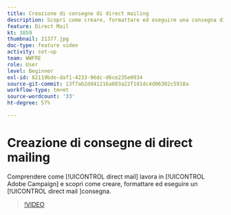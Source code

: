 ```yaml
---
title: Creazione di consegne di direct mailing
description: Scopri come creare, formattare ed eseguire una consegna direct mailing.
feature: Direct Mail
kt: 3859
thumbnail: 21377.jpg
doc-type: feature video
activity: set-up
team: WWFRE
role: User
level: Beginner
exl-id: 82119bde-daf1-4233-96dc-d6ce235e0934
source-git-commit: 13f7ab2dd41216a603a22f181dc4d06302c5918a
workflow-type: tm+mt
source-wordcount: '33'
ht-degree: 57%

---
```


# Creazione di consegne di direct mailing

Comprendere come [!UICONTROL direct mail] lavora in [!UICONTROL Adobe Campaign] e scopri come creare, formattare ed eseguire un [!UICONTROL direct mail ]consegna.

>[!VIDEO](https://video.tv.adobe.com/v/21377?quality=12&learn=on)

